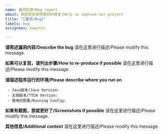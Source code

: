 ```yaml
---
name: 漏洞反馈/Bug report
about: 帮助项目获得更好的修复/Help us improve our project
title: "[漏洞/Bug]"
labels: bug
assignees: Xuwznln

---
```


**请简述漏洞内容/Describe the bug**
请在这里进行描述/Please modify this message.

**如果可以复现，请列出步骤/How to re-produce if possible**
请在这里进行描述/Please modify this message.

**请描述程序运行的环境/Please describe where you run on**
```
 - Java版本/Java Version: 
 - 主端版本/TTCW Version: 
 - 使用的配置/Running Config: 
```

**如果有截图，那就更好了/Screenshots if possible**
请在这里进行描述/Please modify this message.

**其他信息/Additional context**
请在这里进行描述/Please modify this message.
